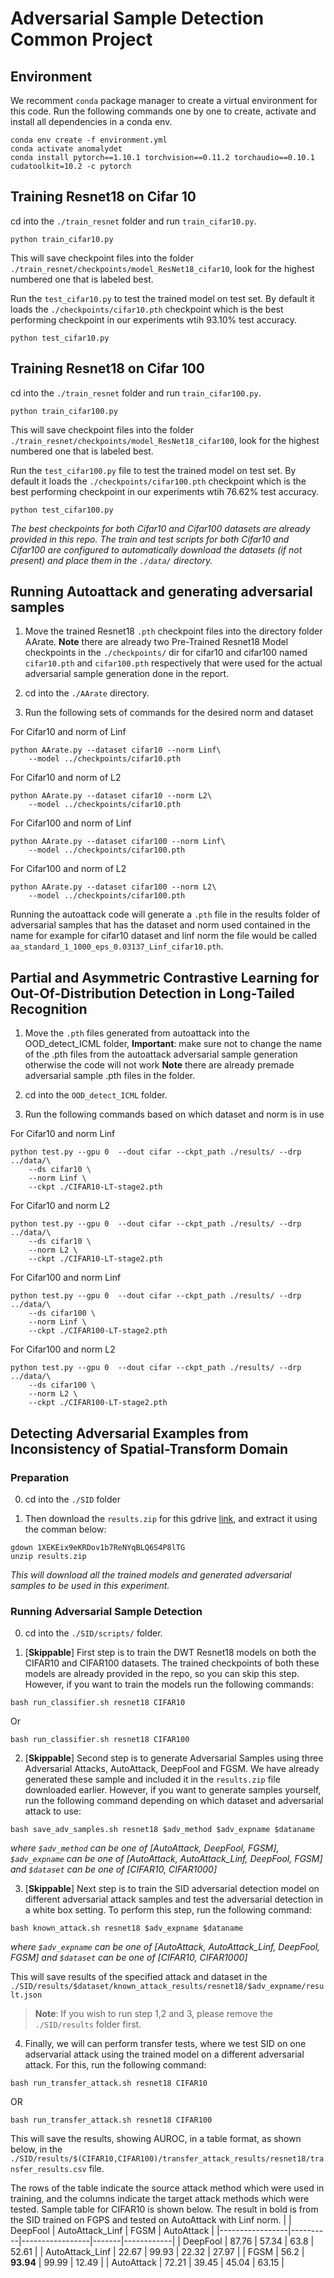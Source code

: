 # Adversarial Sample Detection Common Project
## Environment
We recomment `conda` package manager to create a virtual environment for this code. Run the following commands one by one to create, activate and install all dependencies in a conda env.
```
conda env create -f environment.yml
conda activate anomalydet
conda install pytorch==1.10.1 torchvision==0.11.2 torchaudio==0.10.1 cudatoolkit=10.2 -c pytorch
```

## Training Resnet18 on Cifar 10

cd into the `./train_resnet` folder and run `train_cifar10.py`.
```
python train_cifar10.py
```
This will save checkpoint files into the folder `./train_resnet/checkpoints/model_ResNet18_cifar10`, look for the highest numbered one that is labeled best.

Run the `test_cifar10.py` to test the trained model on test set. By default it loads the `./checkpoints/cifar10.pth` checkpoint which is the best performing checkpoint in our experiments wtih 93.10% test accuracy.
```
python test_cifar10.py
```

## Training Resnet18 on Cifar 100

cd into the `./train_resnet` folder and run `train_cifar100.py`.
```
python train_cifar100.py
```
This will save checkpoint files into the folder `./train_resnet/checkpoints/model_ResNet18_cifar100`, look for the highest numbered one that is labeled best.

Run the `test_cifar100.py` file to test the trained model on test set. By default it loads the `./checkpoints/cifar100.pth` checkpoint which is the best performing checkpoint in our experiments wtih 76.62% test accuracy.
```
python test_cifar100.py
```
*The best checkpoints for both Cifar10 and Cifar100 datasets are already provided in this repo.*
*The train and test scripts for both Cifar10 and Cifar100 are configured to automatically download the datasets (if not present) and place them in the `./data/` directory.*


## Running Autoattack and generating adversarial samples

1. Move the trained Resnet18 `.pth` checkpoint files into the directory folder AArate.
**Note** there are already two Pre-Trained Resnet18 Model checkpoints in the `./checkpoints/` dir for cifar10 and cifar100 named `cifar10.pth` and `cifar100.pth` respectively that were used for the actual adversarial sample generation done in the report.

2. cd into the `./AArate` directory.

3. Run the following sets of commands for the desired norm and dataset

For Cifar10 and norm of Linf
```
python AArate.py --dataset cifar10 --norm Linf\
    --model ../checkpoints/cifar10.pth
```

For Cifar10 and norm of L2
```
python AArate.py --dataset cifar10 --norm L2\
    --model ../checkpoints/cifar10.pth
```

For Cifar100 and norm of Linf
```
python AArate.py --dataset cifar100 --norm Linf\
    --model ../checkpoints/cifar100.pth
```

For Cifar100 and norm of L2
```
python AArate.py --dataset cifar100 --norm L2\
    --model ../checkpoints/cifar100.pth
```

Running the autoattack code will generate a `.pth` file in the results folder of adversarial samples that has the dataset and norm used contained in the name
for example for cifar10 dataset and linf norm the file would be called `aa_standard_1_1000_eps_0.03137_Linf_cifar10.pth`.

## Partial and Asymmetric Contrastive Learning for Out-Of-Distribution Detection in Long-Tailed Recognition

1. Move the `.pth` files generated from autoattack into the OOD_detect_ICML folder, 
**Important**: make sure not to change the name of the .pth files from the autoattack adversarial sample generation otherwise the code will not work
**Note** there are already premade adversarial sample .pth files in the folder.

2. cd into the `OOD_detect_ICML` folder.

3. Run the following commands based on which dataset and norm is in use

For Cifar10 and norm Linf
```
python test.py --gpu 0  --dout cifar --ckpt_path ./results/ --drp ../data/\
    --ds cifar10 \
    --norm Linf \
    --ckpt ./CIFAR10-LT-stage2.pth
```

For Cifar10 and norm L2
```
python test.py --gpu 0  --dout cifar --ckpt_path ./results/ --drp ../data/\
    --ds cifar10 \
    --norm L2 \
    --ckpt ./CIFAR10-LT-stage2.pth
```

For Cifar100 and norm Linf
```
python test.py --gpu 0  --dout cifar --ckpt_path ./results/ --drp ../data/\
    --ds cifar100 \
    --norm Linf \
    --ckpt ./CIFAR100-LT-stage2.pth
```

For Cifar100 and norm L2
```
python test.py --gpu 0  --dout cifar --ckpt_path ./results/ --drp ../data/\
    --ds cifar100 \
    --norm L2 \
    --ckpt ./CIFAR100-LT-stage2.pth
```

## Detecting Adversarial Examples from Inconsistency of Spatial-Transform Domain

### Preparation

0. cd into the `./SID` folder

1. Then download the `results.zip` for this gdrive [link](https://drive.google.com/file/d/1XEKEix9eKRDov1b7ReNYqBLQ6S4P8lTG/view?usp=sharing), and extract it using the comman below:
```
gdown 1XEKEix9eKRDov1b7ReNYqBLQ6S4P8lTG
unzip results.zip
```
*This will download all the trained models and generated adversarial samples to be used in this experiment.*

### Running Adversarial Sample Detection

0. cd into the `./SID/scripts/` folder.

1. [**Skippable**] First step is to train the DWT Resnet18 models on both the CIFAR10 and CIFAR100 datasets. The trained checkpoints of both these models are already provided in the repo, so you can skip this step. However, if you want to train the models run the following commands:
```
bash run_classifier.sh resnet18 CIFAR10
```
Or
```
bash run_classifier.sh resnet18 CIFAR100
```

2. [**Skippable**] Second step is to generate Adversarial Samples using three Adversarial Attacks, AutoAttack, DeepFool and FGSM. We have already generated these sample and included it in the `results.zip` file downloaded earlier. However, if you want to generate samples yourself, run the following command depending on which dataset and adversarial attack to use:
```
bash save_adv_samples.sh resnet18 $adv_method $adv_expname $dataname
```
*where `$adv_method` can be one of [AutoAttack, DeepFool, FGSM], `$adv_expname` can be one of [AutoAttack, AutoAttack_Linf, DeepFool, FGSM] and `$dataset` can be one of [CIFAR10, CIFAR1000]*

3. [**Skippable**] Next step is to train the SID adversarial detection model on different adversarial attack samples and test the adversarial detection in a white box setting. To perform this step, run the following command:
```
bash known_attack.sh resnet18 $adv_expname $dataname
```
*where `$adv_expname` can be one of [AutoAttack, AutoAttack_Linf, DeepFool, FGSM] and `$dataset` can be one of [CIFAR10, CIFAR1000]*

This will save results of the specified attack and dataset in the `./SID/results/$dataset/known_attack_results/resnet18/$adv_expname/result.json`

> **Note**: If you wish to run step 1,2 and 3, please remove the `./SID/results` folder first.

4. Finally, we will can perform transfer tests, where we test SID on one adservarial attack using the trained model on a different adversarial attack. For this, run the following command:
```
bash run_transfer_attack.sh resnet18 CIFAR10
```
OR
```
bash run_transfer_attack.sh resnet18 CIFAR100
```
This will save the results, showing AUROC, in a table format, as shown below, in the `./SID/results/$(CIFAR10,CIFAR100)/transfer_attack_results/resnet18/transfer_results.csv` file.

The rows of the table indicate the source attack method which were used in training, and the columns indicate the target attack methods which were tested. Sample table for CIFAR10 is shown below. The result in bold is from the SID trained on FGPS and tested on AutoAttack with Linf norm.
|                 | DeepFool | AutoAttack_Linf | FGSM  | AutoAttack |
|-----------------|----------|-----------------|-------|------------|
| DeepFool        | 87.76    | 57.34           | 63.8  | 52.61      |
| AutoAttack_Linf | 22.67    | 99.93           | 22.32 | 27.97      |
| FGSM            | 56.2     | **93.94**           | 99.99 | 12.49      |
| AutoAttack      | 72.21    | 39.45           | 45.04 | 63.15      |


